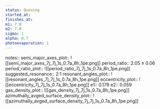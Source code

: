 ```yaml
---
status: Queuing
started_at:
finishes_at:
m1: 7.0
m2: 7.0
sigma: 1
alpha: 0.7
photoevaporation: 1
---
```


notes::
semi_major_axes_plot:: ![[semi_major_axes_7j_7j_1s_0.7a_8h_1pe.png]]
period_ratio:: 2.05 ± 0.06
period_ratio_plot:: ![[period_ratio_7j_7j_1s_0.7a_8h_1pe.png]]
suggested_resonance:: 2:1
resonant_angles_plot:: ![[resonant_angles_7j_7j_1s_0.7a_8h_1pe.png]]
eccentricity_plot:: ![[eccentricity_7j_7j_1s_0.7a_8h_1pe.png]]
e1:: 0.179
e2:: 0.059
gas_density_plot:: ![[gas_density_7j_7j_1s_0.7a_8h_1pe.png]]
azimuthally_avged_surface_density_plot:: ![[azimuthally_avged_surface_density_7j_7j_1s_0.7a_8h_1pe.png]]
